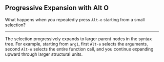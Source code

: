 ## Progressive Expansion with Alt O

What happens when you repeatedly press `Alt-o` starting from a small selection?

---

The selection progressively expands to larger parent nodes in the syntax tree. For example, starting from `arg1`, first `Alt-o` selects the arguments, second `Alt-o` selects the entire function call, and you continue expanding upward through larger structural units.

